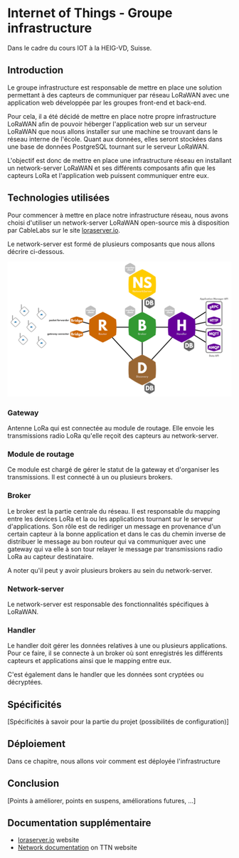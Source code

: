 # Internet of Things - Groupe infrastructure
Dans le cadre du cours IOT à la HEIG-VD, Suisse.

## Introduction
Le groupe infrastructure est responsable de mettre en place une solution permettant à des capteurs de communiquer par réseau LoRaWAN avec une application web développée par les groupes front-end et back-end.

Pour cela, il a été décidé de mettre en place notre propre infrastructure LoRaWAN afin de pouvoir héberger l'application web sur un serveur LoRaWAN que nous allons installer sur une machine se trouvant dans le réseau interne de l'école. Quant aux données, elles seront stockées dans une base de données PostgreSQL tournant sur le serveur LoRaWAN.

L'objectif est donc de mettre en place une infrastructure réseau en installant un network-server LoRaWAN et ses différents composants afin que les capteurs LoRa et l'application web puissent communiquer entre eux.


## Technologies utilisées

Pour commencer à mettre en place notre infrastructure réseau, nous avons choisi d'utiliser un network-server LoRaWAN open-source mis à disposition par CableLabs sur le site [loraserver.io](www.loraserver.io).

Le network-server est formé de plusieurs composants que nous allons décrire ci-dessous.

![Network-server architecture](images/network-server_architecture.png)

### Gateway

Antenne LoRa qui est connectée au module de routage. Elle envoie les transmissions radio LoRa qu'elle reçoit des capteurs au network-server.

### Module de routage

Ce module est chargé de gérer le statut de la gateway et d'organiser les transmissions. Il est connecté à un ou plusieurs brokers.

### Broker

Le broker est la partie centrale du réseau. Il est responsable du mapping entre les devices LoRa et la ou les applications tournant sur le serveur d'applications. Son rôle est de rediriger un message en provenance d'un certain capteur à la bonne application et dans le cas du chemin inverse de distribuer le message au bon routeur qui va communiquer avec une gateway qui va elle à son tour relayer le message par transmissions radio LoRa au capteur destinataire.

A noter qu'il peut y avoir plusieurs brokers au sein du network-server.

### Network-server

Le network-server est responsable des fonctionnalités spécifiques à LoRaWAN.

### Handler

Le handler doit gérer les données relatives à une ou plusieurs applications. Pour ce faire, il se connecte à un broker où sont enregistrés les différents capteurs et applications ainsi que le mapping entre eux.

C'est également dans le handler que les données sont cryptées ou décryptées.


## Spécificités
[Spécificités à savoir pour la partie du projet (possibilités de configuration)]

## Déploiement
Dans ce chapitre, nous allons voir comment est déployée l'infrastructure

## Conclusion
[Points à améliorer, points en suspens, améliorations futures, ...]

## Documentation supplémentaire

- [loraserver.io](www.loraserver.io) website
- [Network documentation](https://www.thethingsnetwork.org/docs/network/) on TTN website